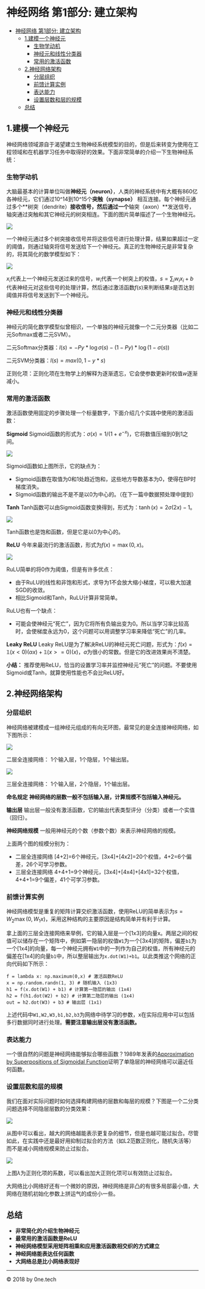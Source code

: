 # 神经网络 第1部分: 建立架构

<!-- TOC -->

- [神经网络 第1部分: 建立架构](#神经网络-第1部分-建立架构)
    - [1.建模一个神经元](#1建模一个神经元)
        - [生物学动机](#生物学动机)
        - [神经元和线性分类器](#神经元和线性分类器)
        - [常用的激活函数](#常用的激活函数)
    - [2.神经网络架构](#2神经网络架构)
        - [分层组织](#分层组织)
        - [前馈计算实例](#前馈计算实例)
        - [表达能力](#表达能力)
        - [设置层数和层的规模](#设置层数和层的规模)
    - [总结](#总结)

<!-- /TOC -->

## 1.建模一个神经元
神经网络领域源自于渴望建立生物神经系统模型的目的，但是后来转变为使用在工程领域和在机器学习任务中取得好的效果。下面非常简单的介绍一下生物神经系统：

### 生物学动机 ###
大脑最基本的计算单位叫做**神经元（neuron）**，人类的神经系统中有大概有860亿各神经元，它们通过10^14到10^15个**突触（synapse）** 相互连接。每个神经元通过多个**树突（dendrite）**接收信号，然后通过一个**轴突（axon）**发送信号，轴突通过突触和其它神经元的树突相连。下面的图片简单描述了一个生物神经元。

![](https://raw.githubusercontent.com/cnscott/cs231n.github.io/master/assets/nn1/neuron.png)

一个神经元通过多个树突接收信号并将这些信号进行处理计算，结果如果超过一定的阈值，则通过轴突将信号发送给下一个神经元。真正的生物神经元是非常复杂的，将其简化的数学模型如下：

![](https://raw.githubusercontent.com/cnscott/cs231n.github.io/master/assets/nn1/neuron_model.jpeg)

$x_i$代表上一个神经元发送过来的信号，$w_i$代表一个树突上的权值，$s=\sum_iw_ix_i + b$代表神经元对这些信号的处理计算，然后通过激活函数$f(s)$来判断结果$s$是否达到阈值并将信号发送到下一个神经元。

### 神经元和线性分类器
神经元的简化数学模型似曾相识，一个单独的神经元就像一个二元分类器（比如二元Softmax或者二元SVM）。

二元Softmax分类器：$l(s)=-Py* \log\sigma(s)-(1-Py)*\log(1- \sigma(s))$

二元SVM分类器：$l(s)=max(0, 1-y*s)$

正则化项：正则化项在生物学上的解释为逐渐遗忘，它会使参数更新时权值$w$逐渐减小。

### 常用的激活函数
激活函数使用固定的步骤处理一个标量数字，下面介绍几个实践中使用的激活函数：

**Sigmoid**
Sigmoid函数的形式为：$\sigma(x) = 1 / (1 + e^{-x})$，它将数值压缩到0到1之间。

![](https://raw.githubusercontent.com/cnscott/cs231n.github.io/master/assets/nn1/sigmoid.jpeg)

Sigmoid函数如上图所示，它的缺点为：

- Sigmoid函数在取值为0和1处趋近饱和，这些地方导数基本为0，使得在BP时梯度消失。
- Sigmoid函数的输出不是不是以0为中心的。（在下一篇中数据预处理中提到）

**Tanh**
Tanh函数可以由Sigmoid函数变换得到，形式为：$\tanh(x) = 2 \sigma(2x) -1$。

![](https://raw.githubusercontent.com/cnscott/cs231n.github.io/master/assets/nn1/tanh.jpeg)

Tanh函数也是饱和函数，但是它是以0为中心的。

**ReLU**
今年来最流行的激活函数，形式为$f(x) = \max(0, x)$。

![](https://raw.githubusercontent.com/cnscott/cs231n.github.io/master/assets/nn1/relu.jpeg)

RuLU简单的将0作为阈值，但是有许多优点：

- 由于RuLU的线性和非饱和形式，求导为1不会放大缩小梯度，可以极大加速SGD的收敛。
- 相比Sigmoid和Tanh，RuLU计算非常简单。

RuLU也有一个缺点：

- 可能会使神经元“死亡”，因为它将所有负输出变为0。所以当学习率比较高时，会使梯度永远为0，这个问题可以用调整学习率来降低“死亡”的几率。

**Leaky ReLU**
Leaky ReLU是为了解决ReLU的神经元死亡问题，形式为：$f(x) = \mathbb{1}(x < 0) (\alpha x) + \mathbb{1}(x>=0) (x)$，$a$为很小的常数。但是它的改进效果尚不清楚。

**小结：**
推荐使用ReLU，恰当的设置学习率并监控神经元“死亡”的问题。不要使用Sigmoid或Tanh，就算使用性能也不会比ReLU好。

## 2.神经网络架构

### 分层组织
神经网络被建模成一组神经元组成的有向无环图，最常见的是全连接神经网络，如下图所示：

![](https://raw.githubusercontent.com/cnscott/cs231n.github.io/master/assets/nn1/neural_net.jpeg)

二层全连接网络： 1个输入层，1个隐层，1个输出层。

![](https://raw.githubusercontent.com/cnscott/cs231n.github.io/master/assets/nn1/neural_net2.jpeg)

三层全连接网络： 1个输入层，2个隐层，1个输出层。

**命名规定** **神经网络的层数一般不包括输入层，计算规模不包括输入神经元。**

**输出层** 输出层一般没有激活函数，它的输出代表类型评分（分类）或者一个实值（回归）。

**神经网络规模** 一般用神经元的个数（参数个数）来表示神经网络的规模。

上面两个图的规模分别为：

- 二层全连接网络 [4+2]=6个神经元，[3x4]+[4x2]=20个权值，4+2=6个偏差，26个可学习参数。
- 三层全连接网络 4+4+1=9个神经元，[3x4]+[4x4]+[4x1]=32个权值，4+4+1=9个偏差，41个可学习参数。

### 前馈计算实例
神经网络模型是重复的矩阵计算交织激活函数，使用ReLU的简单表示为$s = W_2 \max(0, W_1 x)$，采用这种结构的主要原因是结构简单并有利于计算。

拿上面的三层全连接网络来举例，它的输入层是一个[1x3]的向量x。两层之间的权值可以储存在一个矩阵中，例如第一隐层的权值`W1`为一个[3x4]的矩阵，偏差`b1`为一个[1x4]的向量，每一个神经元拥有`W1`中的一列作为自己的权值，所有神经元的偏差在[1x4]的向量`b1`中，所以整层输出为`x.dot(W1)+b1`。以此类推这个网络的正向代码如下所示：

	f = lambda x: np.maximum(0,x) # 激活函数ReLU
	x = np.random.randn(1, 3) # 随机输入 (1x3)
	h1 = f(x.dot(W1) + b1) # 计算第一隐层的输出 (1x4)
	h2 = f(h1.dot(W2) + b2) # 计算第二隐层的输出 (1x4)
	out = h2.dot(W3) + b3 # 输出层 (1x1)

上述代码中`W1,W2,W3,b1,b2,b3`为网络中待学习的参数，x在实际应用中可以包括多行数据同时进行处理。**需要注意输出层没有激活函数。**

### 表达能力
一个很自然的问题是神经网络能够拟合哪些函数？1989年发表的[Approximation by Superpositions of Sigmoidal Function](http://www.dartmouth.edu/~gvc/Cybenko_MCSS.pdf)证明了单隐层的神经网络可以逼近任何函数。

### 设置层数和层的规模
我们在面对实际问题时如何选择构建网络的层数和每层的规模？下图是一个二分类问题选择不同隐层层数的分类效果：

![](https://raw.githubusercontent.com/cnscott/cs231n.github.io/master/assets/nn1/layer_sizes.jpeg)

从图中可以看出，越大的网络越能表示更复杂的细节，但是也越可能过拟合。尽管如此，在实践中还是最好用抑制过拟合的方法（如L2范数正则化，随机失活等）而不是减小网络规模来防止过拟合。

![](https://raw.githubusercontent.com/cnscott/cs231n.github.io/master/assets/nn1/reg_strengths.jpeg)

上图$\lambda$为正则化项的系数，可以看出加大正则化项可以有效防止过拟合。

大网络比小网络好还有一个微妙的原因，神经网络是非凸的有很多局部最小值，大网络在随机初始化参数上拼运气的成份小一些。

## 总结
- **非常简化的介绍生物神经元**
- **最常用的激活函数是ReLU**
- **神经网络模型采用矩阵相乘和应用激活函数相交织的方式建立**
- **神经网络能表达任何函数**
- **大网络总是比小网络表现好**

----------
© 2018 by 0ne.tech